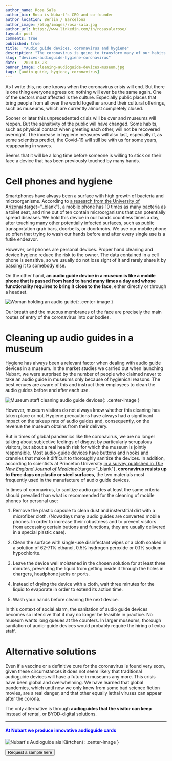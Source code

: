```yaml
---
author_name: Rosa Sala
author_bio: Rosa is Nubart's CEO and co-founder
author_location: Berlin / Barcelona
author_image: /blog/images/rosa-sala.jpg
author_url: https://www.linkedin.com/in/rosasalarose/
layout: post
comments: true
published: true
title:  "Audio guide devices, coronavirus and hygiene"
description: "The coronavirus is going to transform many of our habits. What will happen in museums with the audio guide devices that are passed around?"
slug: "devices-audioguide-hygiene-coronavirus"
date:   2020-03-23
banner_image: cleaning-audioguide-devices-museum.jpg
tags: [audio guide, hygiene, coronavirus]
---
```


As I write this, no one knows when the coronavirus crisis will end. But there is one thing everyone agrees on: nothing will ever be the same again. One of the sectors most affected is the culture. Especially public places that bring people from all over the world together around their cultural offerings, such as museums, which are currently almost completely closed. 

Sooner or later this unprecedented crisis will be over and museums will reopen. But the sensitivity of the public will have changed. Some habits, such as physical contact when greeting each other, will not be recovered overnight. The increase in hygiene measures will also last, especially if, as some scientists predict, the Covid-19 will still be with us for some years, reappearing in waves. 

Seems that it will be a long time before someone is willing to stick on their face a device that has been previously touched by many hands. 

<!--more-->
# Cell phones and hygiene

Smartphones have always been a surface with high growth of bacteria and microorganisms. According to [a research from the University of Arizona](https://cals.arizona.edu/news/why-your-cellphone-has-more-germs-toilet){:target="_blank"}, a mobile phone has 10 times as many bacteria as a toilet seat, and nine out of ten contain microorganisms that can potentially spread diseases. We hold this device in our hands countless times a day, after touching many other potentially infected surfaces, such as public transportation grab bars, doorbells, or doorknobs. We use our mobile phone so often that trying to wash our hands before and after every single use is a futile endeavor. 

However, cell phones are personal devices. Proper hand cleaning and device hygiene reduce the risk to the owner. The data contained in a cell phone is sensitive, so we usually do not lose sight of it and rarely share it by passing it to somebody else. 

On the other hand, **an audio guide device in a museum is like a mobile phone that is passed from hand to hand many times a day and whose functionality requires to bring it close to the face**, either directly or through a headset. 

![Woman holding an audio guide]({{site.baseurl}}/images/posts/woman-audioguide-face.jpg){: .center-image }

Our breath and the mucous membranes of the face are precisely the main routes of entry of the coronavirus into our bodies. 

# Cleaning up audio guides in a museum

Hygiene has always been a relevant factor when dealing with audio guide devices in a museum. In the market studies we carried out when launching Nubart, we were surprised by the number of people who claimed never to take an audio guide in museums only because of hygienical reasons. The best venues are aware of this and instruct their employees to clean the audio guides before and after each use. 

![Museum staff cleaning audio guide devices]({{site.baseurl}}/images/posts/cleaning-audioguide-devices-museum.jpg){: .center-image }

However, museum visitors do not always know whether this cleaning has taken place or not. Hygiene precautions have always had a significant impact on the takeup rate of audio guides and, consequently, on the revenue the museum obtains from their delivery.

But in times of global pandemics like the coronavirus, we are no longer talking about subjective feelings of disgust by particularly scrupulous visitors, but about a real health risk for which the museum is jointly responsible. Most audio-guide devices have buttons and nooks and crannies that make it difficult to thoroughly sanitize the devices. In addition, according to scientists at Princeton University [in a survey published in *The New England Journal of Medicine*](https://www.nejm.org/doi/full/10.1056/NEJMc2004973?query=featured_home){:target="_blank"}, **coronavirus resists up to three days on plastic or steel surfaces**, the two materials most frequently used in the manufacture of audio guide devices.

In times of coronavirus, to sanitize audio guides at least the same criteria should prevalied than what is recommended for the cleaning of mobile phones for personal use: 

1. Remove the plastic capsule to clean dust and insterstitial dirt with a microfiber cloth.
   (Nowadays many audio guides are converted mobile phones. In order to increase their robustness and to prevent visitors from accessing certain buttons and functions, they are usually delivered in a special plastic case).

2. Clean the surface with single-use disinfectant wipes or a cloth soaked in a solution of 62-71% ethanol, 0.5% hydrogen peroxide or 0.1% sodium hypochlorite.

3. Leave the device well moistened in the chosen solution for at least three minutes, preventing the liquid from getting inside it through the holes in chargers, headphone jacks or ports. 

4. Instead of drying the device with a cloth, wait three minutes for the liquid to evaporate in order to extend its action time. 

5. Wash your hands before cleaning the next device. 

In this context of social alarm, the sanitation of audio guide devices becomes so intensive that it may no longer be feasible in practice. No museum wants long queues at the counters. In larger museums, thorough sanitation of audio-guide devices would probably require the hiring of extra staff. 


# Alternative solutions

Even if a vaccine or a definitive cure for the coronavirus is found very soon, given these circumstances it does not seem likely that traditional audioguide devices will have a future in museums any more. This crisis have been global and overwhelming. We have learned that global pandemics, which until now we only knew from some bad science fiction movies, are a real danger, and that other equally lethal viruses can appear after the corona. 

The only alternative is through **audioguides that the visitor can keep** instead of rental, or BYOD-digital solutions. 



***



#### <font color="blue">At Nubart we produce innovative audioguide cards</font>


![Nubart's Audioguide als Kärtchen]({{site.baseurl}}/images/posts/nubart-audioguide-card.jpg){: .center-image }
<form action="../../../../../">
    <input type="submit" value="Request a sample here" />
</form>